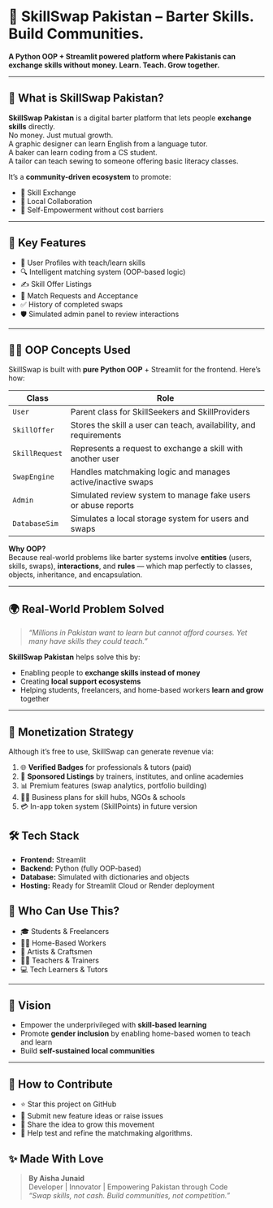 # 🤝 SkillSwap Pakistan – Barter Skills. Build Communities.

**A Python OOP + Streamlit powered platform where Pakistanis can exchange skills without money. Learn. Teach. Grow together.**

---

## 🌟 What is SkillSwap Pakistan?

**SkillSwap Pakistan** is a digital barter platform that lets people **exchange skills** directly.  
No money. Just mutual growth.  
A graphic designer can learn English from a language tutor.  
A baker can learn coding from a CS student.  
A tailor can teach sewing to someone offering basic literacy classes.

It’s a **community-driven ecosystem** to promote:

- 🔄 Skill Exchange
- 👫 Local Collaboration
- 🚀 Self-Empowerment without cost barriers

---

## 🚀 Key Features

- 👤 User Profiles with teach/learn skills
- 🔍 Intelligent matching system (OOP-based logic)
- ✍️ Skill Offer Listings
- 📨 Match Requests and Acceptance
- ✅ History of completed swaps
- 🛡️ Simulated admin panel to review interactions

---

## 👩‍💻 OOP Concepts Used

SkillSwap is built with **pure Python OOP** + Streamlit for the frontend. Here’s how:

| Class             | Role                                                                 |
|-------------------|----------------------------------------------------------------------|
| `User`            | Parent class for SkillSeekers and SkillProviders                     |
| `SkillOffer`      | Stores the skill a user can teach, availability, and requirements    |
| `SkillRequest`    | Represents a request to exchange a skill with another user           |
| `SwapEngine`      | Handles matchmaking logic and manages active/inactive swaps          |
| `Admin`           | Simulated review system to manage fake users or abuse reports        |
| `DatabaseSim`     | Simulates a local storage system for users and swaps                 |

**Why OOP?**  
Because real-world problems like barter systems involve **entities** (users, skills, swaps), **interactions**, and **rules** — which map perfectly to classes, objects, inheritance, and encapsulation.

---

## 🌍 Real-World Problem Solved

> _“Millions in Pakistan want to learn but cannot afford courses. Yet many have skills they could teach.”_

**SkillSwap Pakistan** helps solve this by:

- Enabling people to **exchange skills instead of money**
- Creating **local support ecosystems**
- Helping students, freelancers, and home-based workers **learn and grow** together

---

## 💸 Monetization Strategy

Although it’s free to use, SkillSwap can generate revenue via:

1. 🌐 **Verified Badges** for professionals & tutors (paid)
2. 📣 **Sponsored Listings** by trainers, institutes, and online academies
3. 📊 Premium features (swap analytics, portfolio building)
4. 🧑‍💼 Business plans for skill hubs, NGOs & schools
5. 💳 In-app token system (SkillPoints) in future version


## 🛠️ Tech Stack

- **Frontend:** Streamlit
- **Backend:** Python (fully OOP-based)
- **Database:** Simulated with dictionaries and objects
- **Hosting:** Ready for Streamlit Cloud or Render deployment


## 👥 Who Can Use This?

- 🎓 Students & Freelancers
- 👩‍🍳 Home-Based Workers
- 🧵 Artists & Craftsmen
- 🧑‍🏫 Teachers & Trainers
- 💻 Tech Learners & Tutors

---

## 🧠 Vision

- Empower the underprivileged with **skill-based learning**
- Promote **gender inclusion** by enabling home-based women to teach and learn
- Build **self-sustained local communities**

---

## 🤝 How to Contribute

- ⭐ Star this project on GitHub
- 🔧 Submit new feature ideas or raise issues
- 📣 Share the idea to grow this movement
- 🧪 Help test and refine the matchmaking algorithms.


## ✨ Made With Love

> **By Aisha Junaid**  
> Developer | Innovator | Empowering Pakistan through Code  
> *“Swap skills, not cash. Build communities, not competition.”*

